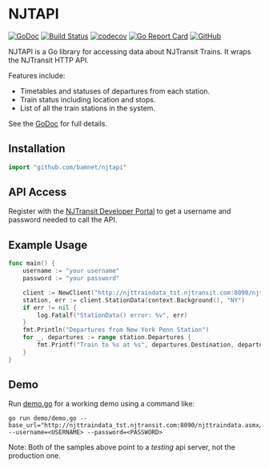 # NJTAPI

[![GoDoc](https://godoc.org/github.com/bamnet/njtapi?status.svg)](https://godoc.org/github.com/bamnet/njtapi)
[![Build Status](https://github.com/bamnet/njtapi/actions/workflows/test.yaml/badge.svg)](https://github.com/bamnet/njtapi/actions)
[![codecov](https://codecov.io/gh/bamnet/njtapi/branch/master/graph/badge.svg)](https://codecov.io/gh/bamnet/njtapi)
[![Go Report Card](https://goreportcard.com/badge/github.com/bamnet/njtapi)](https://goreportcard.com/report/github.com/bamnet/njtapi)
[![GitHub](https://img.shields.io/github/license/bamnet/njtapi)](https://github.com/bamnet/njtapi/blob/master/LICENSE)

NJTAPI is a Go library for accessing data about NJTransit Trains. It wraps the NJTransit HTTP API.

Features include:

*  Timetables and statuses of departures from each station.
*  Train status including location and stops.
*  List of all the train stations in the system.

See the [GoDoc](https://godoc.org/github.com/bamnet/njtapi) for full details.

## Installation

```go
import "github.com/bamnet/njtapi"
```

## API Access

Register with the [NJTransit Developer Portal](https://datasource.njtransit.com)
to get a username and password needed to call the API.

## Example Usage

```go
func main() {
	username := "your username"
	password := "your password"

	client := NewClient("http://njttraindata_tst.njtransit.com:8090/njttraindata.asmx/", username, password)
	station, err := client.StationData(context.Background(), "NY")
	if err != nil {
		log.Fatalf("StationData() error: %v", err)
	}
	fmt.Println("Departures from New York Penn Station")
	for _, departures := range station.Departures {
		fmt.Printf("Train to %s at %s", departures.Destination, departures.ScheduledDepartureDate)
	}
}
```

## Demo

Run [demo.go](demo/demo.go) for a working demo using a command like:

```shell
go run demo/demo.go --base_url="http://njttraindata_tst.njtransit.com:8090/njttraindata.asmx/" --username=<USERNAME> --password=<PASSWORD>
```

Note: Both of the samples above point to a _testing_ api server, not the production one.
